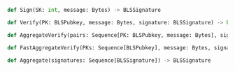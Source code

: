 ```python
def Sign(SK: int, message: Bytes) -> BLSSignature
```
```python
def Verify(PK: BLSPubkey, message: Bytes, signature: BLSSignature) -> bool
```
```python
def AggregateVerify(pairs: Sequence[PK: BLSPubkey, message: Bytes], signature: BLSSignature) -> bool
```
```python
def FastAggregateVerify(PKs: Sequence[BLSPubkey], message: Bytes, signature: BLSSignature) -> bool
```
```python
def Aggregate(signatures: Sequence[BLSSignature]) -> BLSSignature
```